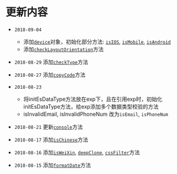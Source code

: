 # 更新内容
- `2018-09-04`
  - 添加[`device`](lib/_device)对象，初始化部分方法: [`isIOS`](lib/_device#isIOS), [`isMobile`](lib/_device#isMobile), [`isAndroid`](lib/_device#isAndroid)
  - 添加[`checkLayoutOrientation`](lib/_device#checkLayoutOrientation)方法

- `2018-08-29` 添加[`checkType`](lib/_store#checkType)方法

- `2018-08-27` 添加[`copyCode`](lib/_utils#copyCode)方法

- `2018-08-23`
  - 将initEsDataType方法放在exp下，且在引用exp时，初始化initEsDataType方法，给exp添加多个数据类型校验的方法
  - isInvalidEmail, isInvalidPhoneNum 改为`isEmail`, `isPhoneNum`

- `2018-08-21` 更新[`console`](lib/_utils#console)方法

- `2018-08-17` 添加[`isChinese`](lib/_exp#isChinese)方法

- `2018-08-16` 添加[`isWeiXin`](lib/_exp#isWeiXin), [`deepClone`](lib/_store#deepClone), [`cssFilter`](lib/_dom#cssFilter)方法

- `2018-08-15` 添加[`formatDate`](lib/_utils#formatDate)方法
